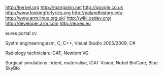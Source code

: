 http://kernel.org http://mangainn.net http://google.co.uk
http://www.lookingforlyrics.org http://polandhistory.edu http://www.arm.linux.org.uk/ 
http://wiki.osdev.org/ http://developer.arm.com http://eures.eu 
 
 eures portal cv
 
 Systm engineering:asm, C, C++, Visual Studio 2005/2009, C#
 
 Radiology technician: iCAT, Newtom VG
 
 Surgical simulations : ident, materialise, iCAT Vision, Nobel BioCare, Blue SkyBio
 
